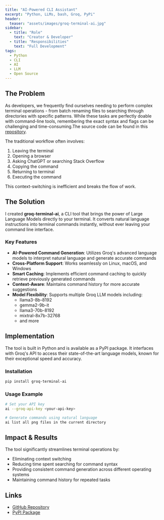 ```yaml
---
title: "AI-Powered CLI Assistant"
excerpt: "Python, LLMs, bash, Groq, PyPi"
header:
  teaser: "assets/images/groq-terminal-ai.jpg"
sidebar:
  - title: "Role"
    text: "Creator & Developer"
  - title: "Responsibilities"
    text: "Full Development"
tags:
  - Python
  - CLI
  - AI
  - LLM
  - Open Source
---
```


## The Problem

As developers, we frequently find ourselves needing to perform complex terminal operations - from batch renaming files to searching through directories with specific patterns. While these tasks are perfectly doable with command-line tools, remembering the exact syntax and flags can be challenging and time-consuming.The source code can be found in this [repository](https://github.com/m-a-r-i-b/groq-terminal-ai).

The traditional workflow often involves:
1. Leaving the terminal
2. Opening a browser
3. Asking ChatGPT or searching Stack Overflow
4. Copying the command
5. Returning to terminal
6. Executing the command

This context-switching is inefficient and breaks the flow of work.

## The Solution

I created **groq-terminal-ai**, a CLI tool that brings the power of Large Language Models directly to your terminal. It converts natural language instructions into terminal commands instantly, without ever leaving your command line interface.

### Key Features

- **AI-Powered Command Generation**: Utilizes Groq's advanced language models to interpret natural language and generate accurate commands
- **Cross-Platform Support**: Works seamlessly on Linux, macOS, and Windows
- **Smart Caching**: Implements efficient command caching to quickly retrieve previously generated commands
- **Context-Aware**: Maintains command history for more accurate suggestions
- **Model Flexibility**: Supports multiple Groq LLM models including:
  - llama3-8b-8192
  - gemma2-9b-it
  - llama3-70b-8192
  - mixtral-8x7b-32768
  - and more

## Implementation

The tool is built in Python and is available as a PyPI package. It interfaces with Groq's API to access their state-of-the-art language models, known for their exceptional speed and accuracy.

### Installation
```bash
pip install groq-terminal-ai
```

### Usage Example
```bash
# Set your API key
ai --groq-api-key <your-api-key>

# Generate commands using natural language
ai list all png files in the current directory
```

## Impact & Results

The tool significantly streamlines terminal operations by:
- Eliminating context switching
- Reducing time spent searching for command syntax
- Providing consistent command generation across different operating systems
- Maintaining command history for repeated tasks

## Links

- [GitHub Repository](https://github.com/m-a-r-i-b/groq-terminal-ai)
- [PyPI Package](https://pypi.org/project/groq-terminal-ai/)

